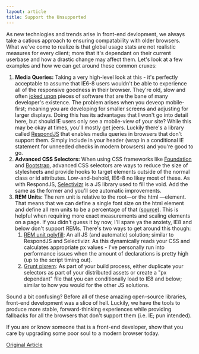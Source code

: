 ```yaml
---
layout: article
title: Support the Unsupported
---
```


As new technlogies and trends arise in front-end devlopment, we always take a catious approach to ensuring compatability with older browsers. What we've come to realize is that global usage stats are not realistic measures for every client; more that it's dependant on their current userbase and how a drastic change may affect them. Let's look at a few examples and how we can get around these common cruxes:

1. **Media Queries:** Taking a very high-level look at this - it's perfectly acceptable to assume that IE6-8 users wouldn't be able to experience all of the responsive goodness in their browser. They're old, slow and often [joked upon](http://knowyourmeme.com/memes/subcultures/internet-explorer) pieces of software that are the bane of many developer's existence. The problem arises when you deveop mobile-first; meaning you are developing for smaller screens and adjusting for larger displays. Doing this has its advantages that I won't go into detail here, but should IE users only see a mobile-view of your site? While this may be okay at times, you'll mostly get jeers. Luckily there's a library called [RespondJS](https://github.com/scottjehl/Respond) that enables media queries in browsers that don't support them. Simply include in your header (wrap in a conditional IE statement for unneeded checks in modern browsers) and you're good to go.
2. **Advanced CSS Selectors:** When using CSS frameworks like [Foundation](http://zurb.foundation.com) and [Bootstrap](http://getbootstrap.com), advanced CSS selectors are ways to reduce the size of stylesheets and provide hooks to target elements outside of the normal class or id attributes. Low-and-behold, IE6-8 no likey most of these. As with RespondJS, [Selectivizr](https://github.com/keithclark/selectivizr) is a JS library used to fill the void. Add the same as the former and you'll see automatic improvements.
3. **REM Units:** The rem unit is relative to the root—or the html —element. That means that we can define a single font size on the html element and define all rem units to be a percentage of that ([source](http://snook.ca/archives/html_and_css/font-size-with-rem)). This is helpful when requiring more exact measurements and scaling elements on a page. If you didn't guess it by now, I'll spare ya the anxiety, IE8 and below don't support REMs. There's two ways to get around this though:
    1. [REM unit polyfill](https://github.com/chuckcarpenter/REM-unit-polyfill): An all JS (and automatic) solution; similar to RespondJS and Selectivizr. As this dynamically reads your CSS and calculates appropriate px values - I've personally run into performance issues when the amount of declarations is pretty high (up to the script timing out).
    2. [Grunt pixrem](https://github.com/robwierzbowski/grunt-pixrem): As part of your build process, either duplicate your selectors as part of your distributed assets or create a "px dependant" file that you can conditionally load to IE8 and below; similar to how you would for the other JS solutions.

Sound a bit confusing? Before all of these amazing open-source libraries, front-end development was a slice of hell. Luckily, we have the tools to produce more stable, forward-thinking experiences while providing fallbacks for all the browsers that don't support them (i.e. IE; pun intended).

If you are or know someone that is a front-end developer, show that you care by upgrading some poor soul to a modern browser today.

[Original Article](http://blog.blueion.com/2014/02/24/support-the-unsupported/)